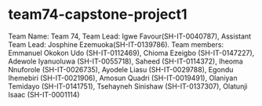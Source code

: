 # team74-capstone-project1
Team Name: Team 74, Team Lead: Igwe Favour(SH-IT-0040787), Assistant Team Lead: Josphine Ezemuoka(SH-IT-0139786). Team members: Emmanuel Okokon Udo  (SH-IT-0112469), Chioma Ezeigbo  (SH-IT-0147227), Adewole Iyanuoluwa (SH-IT-0055718), Saheed (SH-IT-0114372), Iheoma Nnuforole (SH-IT-0026735), Ayodele Liasu (SH-IT-0029788), Egondu Ihemebiri (SH-IT-0021906), Amosun Quadri  (SH-IT-0019491), Olaniyan Temidayo (SH-IT-0141751), Tsehayneh Sinishaw (SH-IT-0137307), Olatunji Isaac (SH-IT-0001114)
